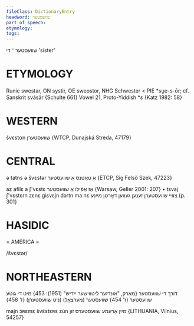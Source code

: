 ```yaml
---
fileClass: DictionaryEntry
headword: שוועסטער
part_of_speech: 
etymology: 
tags: 
---
```

שוועסטער
־
די
'sister'

ETYMOLOGY
===========
Runic swestar, ON systir, OE sweostor, NHG Schwester < PIE *su̯e-s-ōr; cf. Sanskrit svásār
{Schulte 661}
Vowel 21, Proto-Yiddish *ɛ
{Katz 1982: 58}

WESTERN
========

švɛstαn שוועסטערן {WTCP, Dunajská Streda, 47179}

CENTRAL
========

ə tatns ə švɛstər אַ טאַטנס אַ שוועסטער {ETCP, Sîg Felső Szek, 47223}

az afilɛ a ʃ'vɛstɛ אַז אַפֿילו אַ שוועסטער {Warsaw, Geller 2001: 207}
	•	tsvaj ʃ'vɛstɛrn zɛnɛ giɛvɛjn dɔrtn maːnɛ צוויי שוועסטערן זענען געווען דאָרטן מײַנע {p. 301}

HASIDIC
=======
= AMERICA = 

/švɛstər/

NORTHEASTERN
==============

דורך די שוועסטער
{מאַרק, "אונדזער ליטווישער ייִדיש" (1951): 453}
מיט די גוטע שוועסטער {ז' 454}
שוועסטער (מערצאָל) (ניט שוועסטערן) {ז' 458}

majn ɔ́ʀɛmɛ švɛ́stɛʀs zún מײַן אָרעמע שוועסטערס זון  {LITHUANIA, Vilnius, 54257}